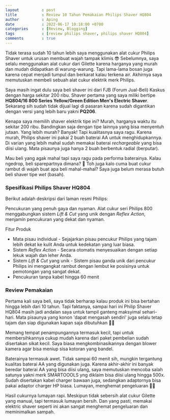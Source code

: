 ```yaml
---
layout          : post
title           : Review 10 Tahun Pemakaian Philips Shaver HQ804
author          : Aping
date            : 2022-06-17 10:18:00 +0700
categories      : [Review, Blogging]
tags            : [review philips shaver, philips shaver HQ804]
comments        : true
---
```

Tidak terasa sudah 10 tahun lebih saya menggunakan alat cukur Philips Shaver untuk urusan membuat wajah tampak klimis 😎 Sebelumnya, saya selalu menggunakan alat cukur dari Gilette karena harganya yang murah dan mudah didapatkan di warung-warung. Tapi lama-lama bosan juga karena cepat menjadi tumpul dan berkarat kalau terkena air. Akhirnya saya memutuskan membeli sebuah alat cukur elektrik merk Philips.

Saya masih ingat dulu saya beli shaver ini dari FJB (Forum Jual-Beli) Kaskus dengan harga sekitar 200 ribu. Shaver pertama yang saya miliki bertipe **HQ804/16 800 Series Yellow/Green Edition Men's Electric Shaver**. Sekarang sih sudah tidak dijual lagi di pasaran karena sudah digantikan dengan versi yang lebih baru yakni **PQ206**.

Kenapa saya memilih shaver elektrik tipe ini? Murah, harganya waktu itu sekitar 200 ribu. Bandingkan saja dengan tipe lainnya yang bisa menyentuh jutaan. Yang lebih murah? Banyak! Tapi kualitasnya saya ragu. Karena murah, Philips shaver ini pakai 2 buah baterai AA untuk menghidupkannya. Di varian yang lebih mahal sudah memakai baterai *rechargeable* yang bisa diisi ulang. Mata pisaunya juga hanya 2 buah berbentuk radial (berputar).

Mau beli yang agak mahal tapi saya ragu pada performa baterainya. Kalau ngedrop, beli sparepartnya dimana? 🤔 Toh juga kalo cuma buat cukur rambut di wajah buat apa beli mahal-mahal? Saya juga belum merasa butuh beli shaver tipe *wet* (basah).

### Spesifikasi Philips Shaver HQ804

Berikut adalah deskripsi dari laman resmi Philips:

Pencukuran yang penuh gaya dan nyaman. Alat cukur seri Philips 800 menggabungkan sistem *Lift & Cut* yang unik dengan *Reflex Action*, menjamin pencukuran yang dekat dan nyaman.

Fitur Produk
* Mata pisau individual - Sejajarkan pisau pencukur Philips yang tajam lebih dekat ke kulit Anda untuk kedekatan yang luar biasa.
* Sistem *Reflex Action* - Secara otomatis menyesuaikan dengan setiap lekuk wajah dan leher Anda.
* Sistem *Lift & Cut* yang unik - Sistem pisau ganda unik dari pencukur Philips ini mengangkat rambut dengan lembut ke posisinya untuk pemotongan yang sangat dekat.
* Pencukuran tanpa kabel hingga 60 menit

### Review Pemakaian

Pertama kali saya beli, saya tidak berharap kalau produk ini bisa bertahan hingga lebih dari 10 tahun. Tapi faktanya, sampai hari ini Philip Shaver HQ804 masih jadi andalan saya untuk tampil ganteng maksyimal sehari-hari. Mata pisaunya yang konon 'dapat mengasah sendiri' juga selalu tetap tajam dan siap digunakan kapan saja dibutuhkan 👍🏻

Memang tempat penampungannya termasuk kecil, tapi untuk membersihkannya cukup mudah karena dari paket pembelian sudah disertakan sikat kecil. Saya biasa mengkombinasikannya dengan blower kamera agar bisa meniup sisa kotoran yang bandel.

Baterainya termasuk awet. Tidak sampai 60 menit sih, mungkin tergantung kualitas baterai AA yang digunakan juga. Karena akhir-akhir ini banyak beredar baterai AA yang bisa diisi ulang, saya memutuskan mencoba salah satunya yakni merk SMARTOOOLS yng diklaim bisa diisi ulang hingga 500x. Sudah disertakan kabel charger bawaan juga, sedangkan adaptornya bisa pakai adaptor charger HP biasa. Lumayan, menghemat pengeluaran 👌🏻

Hasil cukurnya lumayan rapi. Meskipun tidak sebersih alat cukur Gilette yang manual, tapi termasuk lumayan bersih. Dan yang pasti, memakai elektric shaver seperti ini akan sangat menghemat pengeluaran dan meminimalkan sampah.

